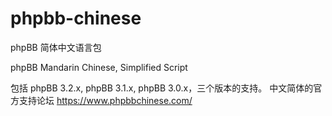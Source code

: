 # phpbb-chinese
phpBB 简体中文语言包

phpBB Mandarin Chinese, Simplified Script

包括 phpBB 3.2.x, phpBB 3.1.x, phpBB 3.0.x，三个版本的支持。
中文简体的官方支持论坛
https://www.phpbbchinese.com/
